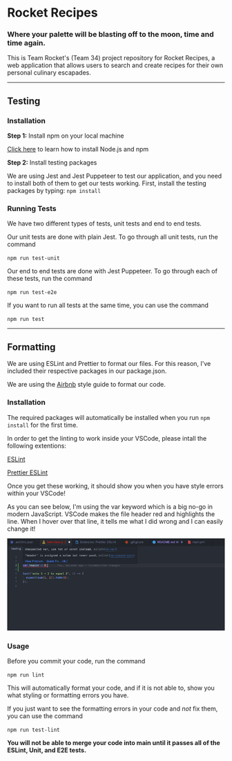 # Rocket Recipes
### Where your palette will be blasting off to the moon, time and time again.

This is Team Rocket's (Team 34) project repository for Rocket Recipes, a web application that allows users to search and create recipes for their own personal culinary escapades. 

---
## Testing
### Installation
**Step 1:** Install npm on your local machine

[Click here](https://docs.npmjs.com/downloading-and-installing-node-js-and-npm) to learn how to install Node.js and npm


**Step 2:** Install testing packages

We are using Jest and Jest Puppeteer to test our application, and you need to install both of them to get our tests working. First, install the testing packages by typing:
`npm install`

### Running Tests
We have two different types of tests, unit tests and end to end tests.

Our unit tests are done with plain Jest. To go through all unit tests, run the command

`npm run test-unit`


Our end to end tests are done with Jest Puppeteer. To go through each of these tests, run the command

`npm run test-e2e`


If you want to run all tests at the same time, you can use the command

`npm run test`


---
## Formatting
We are using ESLint and Prettier to format our files. For this reason, I've included their respective packages in our package.json.

We are using the [Airbnb](https://github.com/airbnb/javascript) style guide to format our code.
### Installation
The required packages will automatically be installed when you run `npm install` for the first time.

In order to get the linting to work inside your VSCode, please intall the following extentions:


[ESLint](https://marketplace.visualstudio.com/items?itemName=dbaeumer.vscode-eslint)

[Prettier ESLint](https://marketplace.visualstudio.com/items?itemName=rvest.vs-code-prettier-eslint)


Once you get these working, it should show you when you have style errors within your VSCode! 

As you can see below, I'm using the var keyword which is a big no-go in modern JavaScript. VSCode makes the file header red and highlights the line. When I hover over that line, it tells me what I did wrong and I can easily change it!

![ESLint in VSCode example](./docs/VSCode-ESLint-example.png)


### Usage

Before you commit your code, run the command 

`npm run lint`

This will automatically format your code, and if it is not able to, show you what styling or formatting errors you have.

If you just want to see the formatting errors in your code and *not* fix them, you can use the command

`npm run test-lint`

**You will not be able to merge your code into main until it passes all of the ESLint, Unit, and E2E tests.**